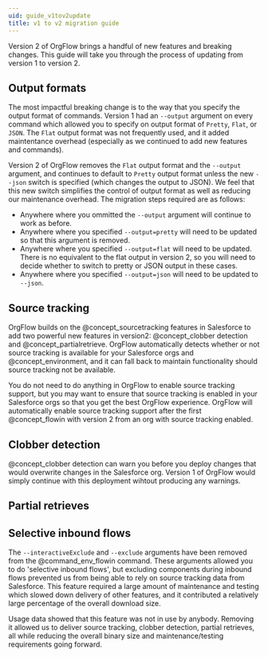 ```yaml
---
uid: guide_v1tov2update
title: v1 to v2 migration guide
---
```


Version 2 of OrgFlow brings a handful of new features and breaking changes. This guide will take you through the process of updating from version 1 to version 2.

## Output formats

The most impactful breaking change is to the way that you specify the output format of commands. Version 1 had an `--output` argument on every command which allowed you to specify on output format of `Pretty`, `Flat`, or `JSON`. The `Flat` output format was not frequently used, and it added maintentance overhead (especially as we continued to add new features and commands).

Version 2 of OrgFlow removes the `Flat` output format and the `--output` argument, and continues to default to `Pretty` output format unless the new `--json` switch is specified (which changes the output to JSON). We feel that this new switch simplifies the control of output format as well as reducing our maintenance overhead. The migration steps required are as follows:

- Anywhere where you ommitted the `--output` argument will continue to work as before.
- Anywhere where you specified `--output=pretty` will need to be updated so that this argument is removed.
- Anywhere where you specified `--output=flat` will need to be updated. There is no equivalent to the flat output in version 2, so you will need to decide whether to switch to pretty or JSON output in these cases.
- Anywhere where you specified `--output=json` will need to be updated to `--json`.

## Source tracking

OrgFlow builds on the @concept_sourcetracking features in Salesforce to add two powerful new features in version2: @concept_clobber detection and @concept_partialretrieve. OrgFlow automatically detects whether or not source tracking is available for your Salesforce orgs and @concept_environment, and it can fall back to maintain functionality should source tracking not be available.

You do not need to do anything in OrgFlow to enable source tracking support, but you may want to ensure that source tracking is enabled in your Salesforce orgs so that you get the best OrgFlow experience. OrgFlow will automatically enable source tracking support after the first @concept_flowin with version 2 from an org with source tracking enabled.

## Clobber detection

@concept_clobber detection can warn you before you deploy changes that would overwrite changes in the Salesforce org. Version 1 of OrgFlow would simply continue with this deployment wihtout producing any warnings.

## Partial retrieves

## Selective inbound flows

The `--interactiveExclude` and `--exclude` arguments have been removed from the @command_env_flowin command. These arguments allowed you to do 'selective inbound flows', but excluding components during inbound flows prevented us from being able to rely on source tracking data from Salesforce. This feature required a large amount of maintenance and testing which slowed down delivery of other features, and it contributed a relatively large percentage of the overall download size.

Usage data showed that this feature was not in use by anybody. Removing it allowed us to deliver source tracking, clobber detection, partial retrieves, all while reducing the overall binary size and maintenance/testing requirements going forward.
